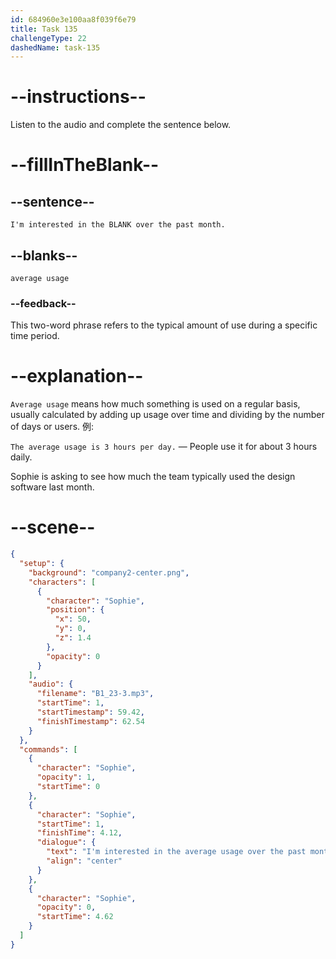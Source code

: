 ```yaml
---
id: 684960e3e100aa8f039f6e79
title: Task 135
challengeType: 22
dashedName: task-135
---
```


<!-- (audio) Sophie: I'm interested in the average usage over the past month. -->

# --instructions--

Listen to the audio and complete the sentence below.

# --fillInTheBlank--

## --sentence--

`I'm interested in the BLANK over the past month.`

## --blanks--

`average usage`

### --feedback--

This two-word phrase refers to the typical amount of use during a specific time period.

# --explanation--

`Average usage` means how much something is used on a regular basis, usually calculated by adding up usage over time and dividing by the number of days or users. 例:

`The average usage is 3 hours per day.` — People use it for about 3 hours daily.

Sophie is asking to see how much the team typically used the design software last month.

# --scene--

```json
{
  "setup": {
    "background": "company2-center.png",
    "characters": [
      {
        "character": "Sophie",
        "position": {
          "x": 50,
          "y": 0,
          "z": 1.4
        },
        "opacity": 0
      }
    ],
    "audio": {
      "filename": "B1_23-3.mp3",
      "startTime": 1,
      "startTimestamp": 59.42,
      "finishTimestamp": 62.54
    }
  },
  "commands": [
    {
      "character": "Sophie",
      "opacity": 1,
      "startTime": 0
    },
    {
      "character": "Sophie",
      "startTime": 1,
      "finishTime": 4.12,
      "dialogue": {
        "text": "I'm interested in the average usage over the past month.",
        "align": "center"
      }
    },
    {
      "character": "Sophie",
      "opacity": 0,
      "startTime": 4.62
    }
  ]
}
```
